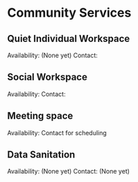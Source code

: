 # Community Services

## Quiet Individual Workspace

Availability: (None yet)
Contact:

## Social Workspace

Availability:
Contact:

## Meeting space

Availability: Contact for scheduling

## Data Sanitation

Availability: (None yet)
Contact: (None yet)
